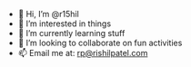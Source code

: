 - 👋 Hi, I’m @r15hil
- 👀 I’m interested in things
- 🌱 I’m currently learning stuff
- 💞️ I’m looking to collaborate on fun activities
- 📫 Email me at: rp@rishilpatel.com

<!---
r15hil/r15hil is a ✨ special ✨ repository because its `README.md` (this file) appears on your GitHub profile.
You can click the Preview link to take a look at your changes.
--->
